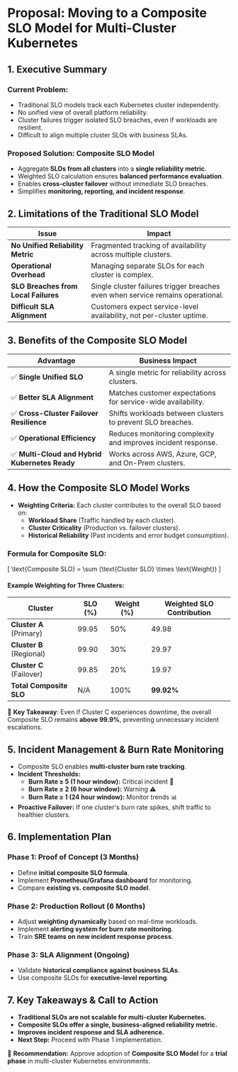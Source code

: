 # **Proposal: Moving to a Composite SLO Model for Multi-Cluster Kubernetes**

## **1. Executive Summary**
### **Current Problem:**
- Traditional SLO models track each Kubernetes cluster independently.
- No unified view of overall platform reliability.
- Cluster failures trigger isolated SLO breaches, even if workloads are resilient.
- Difficult to align multiple cluster SLOs with business SLAs.

### **Proposed Solution: Composite SLO Model**
- Aggregate **SLOs from all clusters** into a **single reliability metric**.
- Weighted SLO calculation ensures **balanced performance evaluation**.
- Enables **cross-cluster failover** without immediate SLO breaches.
- Simplifies **monitoring, reporting, and incident response**.

## **2. Limitations of the Traditional SLO Model**
| **Issue** | **Impact** |
|------------------|------------|
| **No Unified Reliability Metric** | Fragmented tracking of availability across multiple clusters. |
| **Operational Overhead** | Managing separate SLOs for each cluster is complex. |
| **SLO Breaches from Local Failures** | Single cluster failures trigger breaches even when service remains operational. |
| **Difficult SLA Alignment** | Customers expect service-level availability, not per-cluster uptime. |

## **3. Benefits of the Composite SLO Model**
| **Advantage** | **Business Impact** |
|------------------|----------------------|
| ✅ **Single Unified SLO** | A single metric for reliability across clusters. |
| ✅ **Better SLA Alignment** | Matches customer expectations for service-wide availability. |
| ✅ **Cross-Cluster Failover Resilience** | Shifts workloads between clusters to prevent SLO breaches. |
| ✅ **Operational Efficiency** | Reduces monitoring complexity and improves incident response. |
| ✅ **Multi-Cloud and Hybrid Kubernetes Ready** | Works across AWS, Azure, GCP, and On-Prem clusters. |

## **4. How the Composite SLO Model Works**
- **Weighting Criteria:** Each cluster contributes to the overall SLO based on:
  - **Workload Share** (Traffic handled by each cluster).
  - **Cluster Criticality** (Production vs. failover clusters).
  - **Historical Reliability** (Past incidents and error budget consumption).

### **Formula for Composite SLO:**
\[
\text{Composite SLO} = \sum (\text{Cluster SLO} \times \text{Weight})
\]

#### **Example Weighting for Three Clusters:**
| **Cluster** | **SLO (%)** | **Weight (%)** | **Weighted SLO Contribution** |
|------------|------------|------------------|------------------------|
| **Cluster A** (Primary) | 99.95 | 50% | 49.98 |
| **Cluster B** (Regional) | 99.90 | 30% | 29.97 |
| **Cluster C** (Failover) | 99.85 | 20% | 19.97 |
| **Total Composite SLO** | N/A | 100% | **99.92%** |

📌 **Key Takeaway**: Even if Cluster C experiences downtime, the overall Composite SLO remains **above 99.9%**, preventing unnecessary incident escalations.

## **5. Incident Management & Burn Rate Monitoring**
- Composite SLO enables **multi-cluster burn rate tracking**.
- **Incident Thresholds:**
  - **Burn Rate ≥ 5 (1 hour window):** Critical incident 🚨
  - **Burn Rate ≥ 2 (6 hour window):** Warning ⚠️
  - **Burn Rate ≥ 1 (24 hour window):** Monitor trends 📊
- **Proactive Failover:** If one cluster's burn rate spikes, shift traffic to healthier clusters.

## **6. Implementation Plan**
### **Phase 1: Proof of Concept (3 Months)**
- Define **initial composite SLO formula**.
- Implement **Prometheus/Grafana dashboard** for monitoring.
- Compare **existing vs. composite SLO model**.

### **Phase 2: Production Rollout (6 Months)**
- Adjust **weighting dynamically** based on real-time workloads.
- Implement **alerting system for burn rate monitoring**.
- Train **SRE teams on new incident response process**.

### **Phase 3: SLA Alignment (Ongoing)**
- Validate **historical compliance against business SLAs**.
- Use composite SLOs for **executive-level reporting**.

## **7. Key Takeaways & Call to Action**
- **Traditional SLOs are not scalable for multi-cluster Kubernetes.**
- **Composite SLOs offer a single, business-aligned reliability metric.**
- **Improves incident response and SLA adherence.**
- **Next Step:** Proceed with Phase 1 implementation.

📢 **Recommendation:** Approve adoption of **Composite SLO Model** for a **trial phase** in multi-cluster Kubernetes environments.

